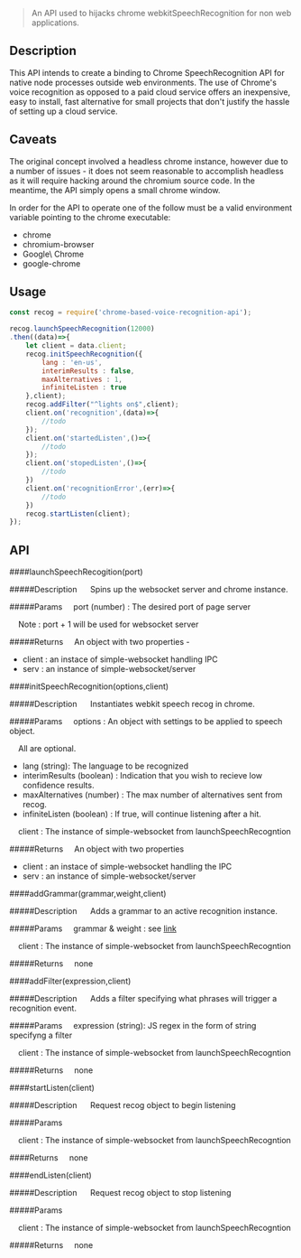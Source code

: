 >An API used to hijacks chrome webkitSpeechRecognition for non web applications.

## Description
This API intends to create a binding to Chrome SpeechRecognition API for native node processes outside web environments. The use of Chrome's voice recognition as opposed to a paid cloud service offers an inexpensive, easy to install, fast alternative for small projects that don't justify the hassle of setting up a cloud service.

## Caveats
The original concept involved a headless chrome instance, however due to a number of issues - it does not seem reasonable to accomplish headless as it will require hacking around the chromium source code. In the meantime, the API simply opens a small chrome window.

In order for the API to operate one of the follow must be a valid environment variable pointing to the chrome executable:

- chrome
- chromium-browser
- Google\ Chrome
- google-chrome

## Usage

```javascript
const recog = require('chrome-based-voice-recognition-api');

recog.launchSpeechRecognition(12000)
.then((data)=>{
	let client = data.client;
	recog.initSpeechRecognition({
		lang : 'en-us',
		interimResults : false,
		maxAlternatives : 1,
		infiniteListen : true
	},client);
	recog.addFilter("^lights on$",client);
	client.on('recognition',(data)=>{
		//todo
	});
	client.on('startedListen',()=>{
		//todo
	});
	client.on('stopedListen',()=>{
		//todo
	})
	client.on('recognitionError',(err)=>{
		//todo
	})
	recog.startListen(client);
});
```


## API

####launchSpeechRecogition(port)

#####Description
&nbsp;&nbsp;&nbsp;&nbsp; Spins up the websocket server and chrome instance.

#####Params
&nbsp;&nbsp;&nbsp;&nbsp;port (number) : The desired port of page server

&nbsp;&nbsp;&nbsp;&nbsp;Note : port + 1 will be used for websocket server

#####Returns 
&nbsp;&nbsp;&nbsp;&nbsp;An object with two properties -

- client : an instace of simple-websocket handling IPC
- serv :  an instance of simple-websocket/server




####initSpeechRecognition(options,client) 

#####Description
&nbsp;&nbsp;&nbsp;&nbsp; Instantiates webkit speech recog in chrome. 

#####Params
&nbsp;&nbsp;&nbsp;&nbsp;options : An object with settings to be applied to speech object.

&nbsp;&nbsp;&nbsp;&nbsp;All are optional.

- lang (string): The language to be recognized
- interimResults (boolean) : Indication that you wish to recieve low confidence results.
- maxAlternatives (number) : The max number of alternatives sent from recog.
- infiniteListen (boolean) : If true, will continue listening after a hit.

&nbsp;&nbsp;&nbsp;&nbsp;client : The instance of simple-websocket from launchSpeechRecogntion

#####Returns 
&nbsp;&nbsp;&nbsp;&nbsp;An object with two properties

- client : an instace of simple-websocket handling the IPC
- serv :  an instance of simple-websocket/server



####addGrammar(grammar,weight,client)

#####Description
&nbsp;&nbsp;&nbsp;&nbsp; Adds a grammar to an active recognition instance.

#####Params
&nbsp;&nbsp;&nbsp;&nbsp;grammar & weight : see [link](https://developer.mozilla.org/en-US/docs/Web/API/SpeechRecognition/grammars) 

&nbsp;&nbsp;&nbsp;&nbsp;client : The instance of simple-websocket from launchSpeechRecogntion

#####Returns 
&nbsp;&nbsp;&nbsp;&nbsp;none



####addFilter(expression,client)

#####Description
&nbsp;&nbsp;&nbsp;&nbsp; Adds a filter specifying what phrases will trigger a recognition event.

#####Params
&nbsp;&nbsp;&nbsp;&nbsp;expression (string): JS regex in the form of string specifyng a filter

&nbsp;&nbsp;&nbsp;&nbsp;client : The instance of simple-websocket from launchSpeechRecogntion

#####Returns 
&nbsp;&nbsp;&nbsp;&nbsp;none



####startListen(client)

#####Description
&nbsp;&nbsp;&nbsp;&nbsp; Request recog object to begin listening

#####Params

&nbsp;&nbsp;&nbsp;&nbsp;client : The instance of simple-websocket from launchSpeechRecogntion

####Returns 
&nbsp;&nbsp;&nbsp;&nbsp;none




####endListen(client)

#####Description
&nbsp;&nbsp;&nbsp;&nbsp; Request recog object to stop listening

#####Params

&nbsp;&nbsp;&nbsp;&nbsp;client : The instance of simple-websocket from launchSpeechRecogntion

#####Returns 
&nbsp;&nbsp;&nbsp;&nbsp;none




